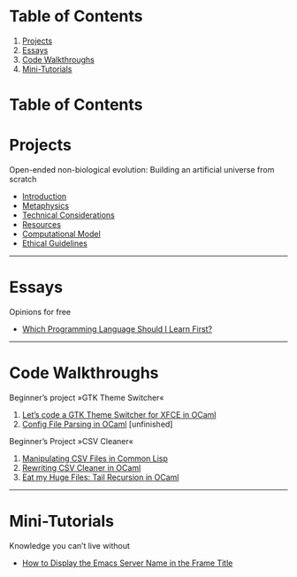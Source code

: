 
# Table of Contents

1.  [Projects](#org2e5685c)
2.  [Essays](#org452a994)
3.  [Code Walkthroughs](#org6c618f1)
4.  [Mini-Tutorials](#org53e8417)


# Table of Contents


<a id="org2e5685c"></a>

# Projects

Open-ended non-biological evolution: Building an artificial universe from scratch  

<div class="nav" id="org0837a1e">
<ul class="org-ul">
<li><a href="blog/introduction.protoverse.project.html">Introduction</a><br /></li>
<li><a href="blog/metaphysics.protoverse.project.html">Metaphysics</a><br /></li>
<li><a href="blog/engineering.protoverse.project.html">Technical Considerations</a><br /></li>
<li><a href="blog/resources.protoverse.project.html">Resources</a><br /></li>
<li><a href="blog/model.protoverse.project.html">Computational Model</a><br /></li>
<li><a href="blog/ethics.protoverse.project.html">Ethical Guidelines</a><br /></li>
</ul>

</div>

---


<a id="org452a994"></a>

# Essays

Opinions for free  

<div class="nav" id="orgcef6bca">
<ul class="org-ul">
<li><a href="blog/best-programming-language-for-beginner.essay.html">Which Programming Language Should I Learn First?</a><br /></li>
</ul>

</div>

---


<a id="org6c618f1"></a>

# Code Walkthroughs

Beginner&rsquo;s project »GTK Theme Switcher«  

<div class="nav" id="org11a5f78">
<ol class="org-ol">
<li><a href="blog/learn-ocaml-light-dark-theme-switcher-gtk.tutorial.html">Let&rsquo;s code a GTK Theme Switcher for XFCE in OCaml</a><br /></li>
<li><a href="blog/learn-ocaml-config-file-parsing-switch-gtk-theme.walktrough.html">Config File Parsing in OCaml</a> [unfinished]<br /></li>
</ol>

</div>

Beginner&rsquo;s Project »CSV Cleaner«  

<div class="nav" id="org9f27e20">
<ol class="org-ol">
<li><a href="blog/learning-to-code-first-app-episode-1.tutorial.html">Manipulating CSV Files in Common Lisp</a><br /></li>
<li><a href="blog/learning-to-code-first-ocaml-project-episode-2.tutorial.html">Rewriting CSV Cleaner in OCaml</a><br /></li>
<li><a href="blog/first-coding-project-ocaml-tail-recursion-episode-3.tutorial.html">Eat my Huge Files: Tail Recursion in OCaml</a><br /></li>
</ol>

</div>

---


<a id="org53e8417"></a>

# Mini-Tutorials

Knowledge you can&rsquo;t live without  

<div class="nav" id="orgbe531ec">
<ul class="org-ul">
<li><a href="blog/emacs-server-name-frame-title.howto.html">How to Display the Emacs Server Name in the Frame Title</a><br /></li>
</ul>

</div>

